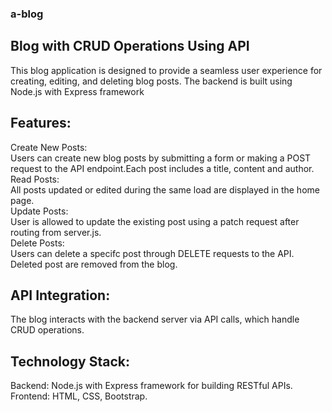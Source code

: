 ### a-blog

## Blog with CRUD Operations Using API  
This blog application is designed to provide a seamless user experience for creating, editing, and deleting blog posts. The backend is built using Node.js with Express framework

## Features:   
Create New Posts:  
Users can create new blog posts by submitting a form or making a POST request to the API endpoint.Each post includes a title, content and author.  
Read Posts:  
All posts updated or edited during the same load are displayed in the home page.   
Update Posts:  
User is allowed to update the existing post using a patch request after routing from server.js.  
Delete Posts:  
Users can delete a specifc post through DELETE requests to the API. Deleted post are removed from the blog.  

## API Integration:  
The blog interacts with the backend server via API calls, which handle CRUD operations.  

## Technology Stack:
Backend: Node.js with Express framework for building RESTful APIs.  
Frontend: HTML, CSS, Bootstrap.  
